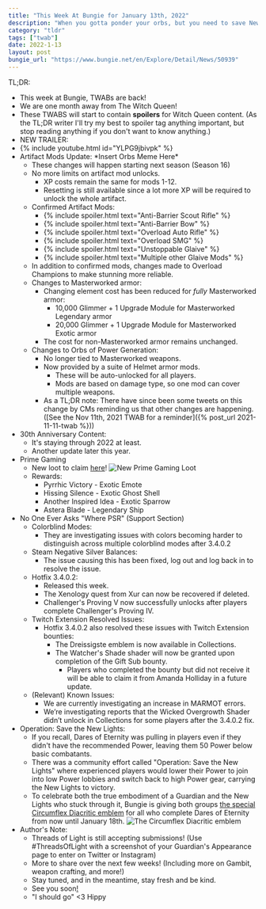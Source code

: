 ```yaml
---
title: "This Week At Bungie for January 13th, 2022"
description: "When you gotta ponder your orbs, but you need to save New Lights at 4:00"
category: "tldr"
tags: ["twab"]
date: 2022-1-13
layout: post
bungie_url: "https://www.bungie.net/en/Explore/Detail/News/50939"
---
```

TL;DR:
- This week at Bungie, TWABs are back!
- We are one month away from The Witch Queen!
- These TWABS will start to contain **spoilers** for Witch Queen content. (As the TL;DR writer I'll try my best to spoiler tag anything important, but stop reading anything if you don't want to know anything.)
- NEW TRAILER:
- {% include youtube.html id="YLPG9jbivpk" %}
- Artifact Mods Update: \*Insert Orbs Meme Here\*
    - These changes will happen starting next season (Season 16)
    - No more limits on artifact mod unlocks.
        - XP costs remain the same for mods 1-12.
        - Resetting is still available since a lot more XP will be required to unlock the whole artifact.
    - Confirmed Artifact Mods:
        - {% include spoiler.html text="Anti-Barrier Scout Rifle" %}
        - {% include spoiler.html text="Anti-Barrier Bow" %}
        - {% include spoiler.html text="Overload Auto Rifle" %}
        - {% include spoiler.html text="Overload SMG" %}
        - {% include spoiler.html text="Unstoppable Glaive" %}
        - {% include spoiler.html text="Multiple other Glaive Mods" %}
    - In addition to confirmed mods, changes made to Overload Champions to make stunning more reliable.
    - Changes to Masterworked armor:
        - Changing element cost has been reduced for *fully* Masterworked armor:
            - 10,000 Glimmer + 1 Upgrade Module for Masterworked Legendary armor
            - 20,000 Glimmer + 1 Upgrade Module for Masterworked Exotic armor
        - The cost for non-Masterworked armor remains unchanged.
    - Changes to Orbs of Power Generation:
        - No longer tied to Masterworked weapons.
        - Now provided by a suite of Helmet armor mods.
            - These will be auto-unlocked for all players.
            - Mods are based on damage type, so one mod can cover multiple weapons.
        - As a TL;DR note: There have since been some tweets on this change by CMs reminding us that other changes are happening. ([See the Nov 11th, 2021 TWAB for a reminder]({% post_url 2021-11-11-twab %}))
- 30th Anniversary Content:
    - It's staying through 2022 at least.
    - Another update later this year.
- Prime Gaming
    - New loot to claim [here](https://bung.ie/PrimeGaming)!
    ![New Prime Gaming Loot](https://www.bungie.net/pubassets/pkgs/155/155844/thumbnail_detail_tab1_card1_2x.jpg?cv=3983621215&av=2260288199)
    - Rewards:
        - Pyrrhic Victory - Exotic Emote
        - Hissing Silence - Exotic Ghost Shell
        - Another Inspired Idea - Exotic Sparrow
        - Astera Blade - Legendary Ship
- No One Ever Asks "Where PSR" (Support Section)
    - Colorblind Modes:
        - They are investigating issues with colors becoming harder to distinguish across multiple colorblind modes after 3.4.0.2
    - Steam Negative Silver Balances:
        - The issue causing this has been fixed, log out and log back in to resolve the issue.
    - Hotfix 3.4.0.2:
        - Released this week.
        - The Xenology quest from Xur can now be recovered if deleted.
        - Challenger's Proving V now successfully unlocks after players complete Challenger's Proving IV.
    - Twitch Extension Resolved Issues:
        - Hotfix 3.4.0.2 also resolved these issues with Twitch Extension bounties:
            - The Dreissigste emblem is now available in Collections.
            - The Watcher's Shade shader will now be granted upon completion of the Gift Sub bounty.
                - Players who completed the bounty but did not receive it will be able to claim it from Amanda Holliday in a future update.
    - (Relevant) Known Issues:
        - We are currently investigating an increase in MARMOT errors.
        - We’re investigating reports that the Wicked Overgrowth Shader didn’t unlock in Collections for some players after the 3.4.0.2 fix.
- Operation: Save the New Lights:
    - If you recall, Dares of Eternity was pulling in players even if they didn't have the recommended Power, leaving them 50 Power below basic combatants.
    - There was a community effort called "Operation: Save the New Lights" where experienced players would lower their Power to join into low Power lobbies and switch back to high Power gear, carrying the New Lights to victory.
    - To celebrate both the true embodiment of a Guardian and the New Lights who stuck through it, Bungie is giving both groups [the special Circumflex Diacritic emblem](https://twitter.com/DestinyTheGame/status/1479558466117251072) for all who complete Dares of Eternity from now until January 18th.
    ![The Circumflex Diacritic emblem](https://www.bungie.net/pubassets/pkgs/155/155844/FIhylP1XwAMuu6g_2.jpg?cv=3983621215&av=2260288199)
- Author's Note:
    - Threads of Light is still accepting submissions! (Use #ThreadsOfLight with a screenshot of your Guardian's Appearance page to enter on Twitter or Instagram)
    - More to share over the next few weeks! (Including more on Gambit, weapon crafting, and more!)
    - Stay tuned, and in the meantime, stay fresh and be kind.
    - See you soon[!](https://i.ytimg.com/vi/g0_oSny-BX4/maxresdefault.jpg)
    - "I should go" <3 Hippy